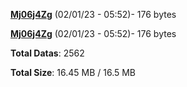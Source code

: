 [**Mj06j4Zg**](/data/Mj06j4Zg.txt) (02/01/23 - 05:52)- 176 bytes

[**Mj06j4Zg**](/data/Mj06j4Zg.txt) (02/01/23 - 05:52)- 176 bytes

**Total Datas**: 2562

**Total Size**: 16.45 MB / 16.5 MB